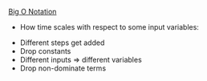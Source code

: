 
<a href="https://www.youtube.com/watch?v=v4cd1O4zkGw">Big O Notation</a>

* How time scales with respect to some input variables:
- Different steps get added
- Drop constants
- Different inputs => different variables
- Drop non-dominate terms
